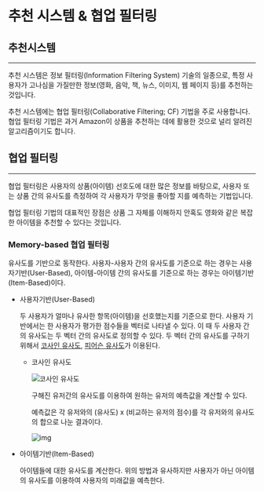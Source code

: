 # 추천 시스템 & 협업 필터링



## 추천시스템

____________

 추천 시스템은 정보 필터링(Information Filtering System) 기술의 일종으로, 특정 사용자가 고나심을 가질만한 정보(영화, 음악, 책, 뉴스, 이미지, 웹 페이지 등)를 추천하는 것입니다.

 추천 시스템에는 협업 필터링(Collaborative Filtering; CF) 기법을 주로 사용합니다. 협업 필터링 기법은 과거 Amazon이 상품을 추천하는 데에 활용한 것으로 널리 알려진 알고리즘이기도 합니다.



## 협업 필터링

__________

 협업 필터링은 사용자의 상품(아이템) 선호도에 대한 많은 정보를 바탕으로, 사용자 또는 상품 간의 유사도를 측정하여 각 사용자가 무엇을 좋아할 지를 예측하는 기법입니다.

 협업 필터링 기법의 대표적인 장점은 상품 그 자체를 이해하지 안혹도 영화와 같은 복잡한 아이템을 추천할 수 있다는 것입니다.

### Memory-based 협업 필터링

 유사도를 기반으로 동작한다. 사용자-사용자 간의 유사도를 기준으로 하는 경우는 사용자기반(User-Based), 아이템-아이템 간의 유사도를 기준으로 하는 경우는 아이템기반(Item-Based)이다.

- 사용자기반(User-Based)

  두 사용자가 얼마나 유사한 항목(아이템)을 선호했는지를 기준으로 한다. 사용자 기반에서는 한 사용자가 평가한 점수들을 벡터로 나타낼 수 있다. 이 때 두 사용자 간의 유사도는 두 벡터 간의 유사도로 정의할 수 있다. 두 벡터 간의 유사도를 구하기 위해서 [코사인 유사도](https://en.wikipedia.org/wiki/Cosine_similarity), [피어슨 유사도](https://en.wikipedia.org/wiki/Correlation_and_dependence)가 이용된다.

  - 코사인 유사도

    ![코사인 유사도](https://scvgoe.github.io/img/1tY_7pA9m_bwt.png)

    구해진 유저간의 유사도를 이용하여 원하는 유저의 예측값을 계산할 수 있다.

    예측값은 각 유저와의 (유사도) x (비교하는 유저의 점수)를 각 유저와의 유사도의 합으로 나눈 결과이다.

    ![img](https://scvgoe.github.io/img/4ZjwdolVv0C4U.png)

- 아이템기반(Item-Based)

  아이템들에 대한 유사도를 계산한다. 위의 방법과 유사하지만 사용자가 아닌 아이템의 유사도를 이용하여 사용자의 미래값을 예측한다.